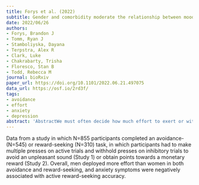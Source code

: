 ```yaml
---
title: Forys et al. (2022)
subtitle: Gender and comorbidity moderate the relationship between mood disorder symptoms and effortful avoidance performance
date: 2022/06/26
authors:
- Forys, Brandon J
- Tomm, Ryan J
- Stamboliyska, Dayana
- Terpstra, Alex R
- Clark, Luke
- Chakrabarty, Trisha
- Floresco, Stan B
- Todd, Rebecca M
journal: bioRxiv
paper_url: https://doi.org/10.1101/2022.06.21.497075
data_url: https://osf.io/2rd3f/
tags:
- avoidance
- effort
- anxiety
- depression
abstract: 'AbstractWe must often decide how much effort to exert or withhold to avoid undesirable outcomes or obtain rewards. In depression and anxiety, levels of avoidance can be excessive and reward-seeking may be reduced. Yet outstanding questions remain about the links between motivated action/inhibition and anxiety and depression levels, and whether they differ between men and women. Here we examined the relationship between anxiety and depression scores, and performance on effortful active and inhibitory avoidance (Study 1) and reward seeking (Study 2) in humans. Undergraduates and paid online workers (NAvoid= 545,NReward= 310;NFemale= 368,NMale= 450,MAge= 22.58,RangeAge= 17-62) were assessed on the Beck Depression Inventory II (BDI) and the Beck Anxiety Inventory (BAI) and performed an instructed online avoidance or reward-seeking task. Participants had to make multiple presses on active trials and withhold presses on inhibitory trials to avoid an unpleasant sound (Study 1) or obtain points towards a monetary reward (Study 2). Overall, men deployed more effort than women in both avoidance and reward-seeking, and anxiety scores were negatively associated with active reward-seeking performance based on sensitivity scores. Gender interacted with anxiety scores and inhibitory avoidance performance, such that women with higher anxiety showed worse avoidance performance. Our results illuminate effects of gender in the relationship between anxiety and depression levels and the motivation to actively and effortfully respond to obtain positive and avoid negative outcomes.Significance statementWe must often take or withhold effortful action to avoid unpleasant outcomes or obtain rewards. Depression and anxiety can impact these behaviours’ effectiveness, but the roles of avoidance in depression and reward-seeking in anxiety are not fully understood. Gender differences in avoidance and reward-seeking have also not been examined. We present a task in which community participants with a range of anxiety and depression levels made or withheld button presses to avoid hearing an unpleasant sound or obtain a reward. Men deployed more effort than women in avoidance, and women with higher anxiety scores had lower avoidance performance than men. We illuminate gender differences in how depressive and anxiety scores impact our ability to avoid threats and obtain rewards.'
---
```


Data from a study in which N=855 participants completed an avoidance- (N=545) or reward-seeking (N=310) task, in which participants had to make multiple presses on active trials and withhold presses on inhibitory trials to avoid an unpleasant sound (Study 1) or obtain points towards a monetary reward (Study 2). Overall, men deployed more effort than women in both avoidance and reward-seeking, and anxiety symptoms were negatively associated with active reward-seeking accuracy.
